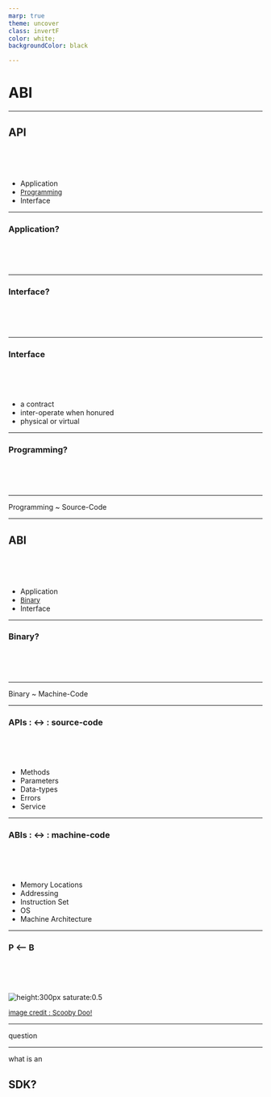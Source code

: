 ```yaml
---
marp: true
theme: uncover
class: invertF
color: white;
backgroundColor: black

---
```

# ABI

---
<style scoped>
    em {
        text-decoration: underline;
        font-style: normal;
    }
    h2 {
        margin-bottom: 80px;
    }
</style>

## API

- Application
- _Programming_
- Interface

---

### Application?

---

### Interface?

---
<style scoped>
    h3 {
        margin-bottom: 80px;
    }
</style>

### Interface
- a contract
- inter-operate when honured
- physical or virtual

<!--
- a contract between two parties
- can inter-operate as long as the contract is honured
- physical or virtual
    - RJ45, USB, HDMI
    - TKInter, ODBC, JDBC
-->

---

### Programming?

---

Programming ~ Source-Code

---
<style scoped>
    em {
        text-decoration: underline;
        font-style: normal;
    }
    h2 {
        margin-bottom: 80px;
    }
</style>

## ABI
- Application 
- _Binary_ 
- Interface

---

### Binary?

---

Binary ~ Machine-Code


---
<style scoped>
    h3 {
        margin-bottom: 80px;
    }
</style>

### APIs : ↔️ : source-code
- Methods
- Parameters
- Data-types
- Errors
- Service

<!--
- Windows IO
- Database Engine (MySQL)
-->

---
<style scoped>
    h3 {
        margin-bottom: 80px;
    }
</style>

### ABIs : ↔️ : machine-code
- Memory Locations
- Addressing
- Instruction Set
- OS
- Machine Architecture
<!--
- x86 (PC)
- PowerPC (Mac)
- IBM AS/400
- Sun SPARC
-->

---
<style scoped>
    em {
        font-size: small;
        font-style: normal;
    }
</style>

### P <-- B

![height:300px saturate:0.5](https://i1.wp.com/brickjournal.com/wp-content/uploads/2020/03/scoobyghostunmasked.jpg?resize=800%2C513)

_image credit : Scooby Doo!_

<!--
ABIs are quite common even though we do not talk about them much
-->

---

question

---

what is an
## SDK?